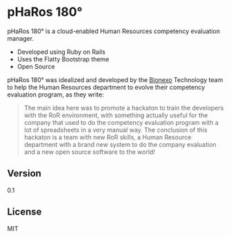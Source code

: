 pHaRos 180&deg;
=========

pHaRos 180&deg; is a cloud-enabled Human Resources competency evaluation manager.

  - Developed using Ruby on Rails
  - Uses the Flatty Bootstrap theme
  - Open Source

pHaRos 180&deg; was idealized and developed by the [Bionexo] Technology team to help the Human Resources department to evolve their competency evaluation program, as they write:

> The main idea here was to promote a hackaton to train the developers with the RoR environment, with something actually useful for the company that used to do the competency evaluation program with a lot of spreadsheets in a very manual way.
> The conclusion of this hackaton is a team with new RoR skills, a Human Resource department with a brand new system to do the company evaluation and a new open source software to the world!


Version
----

0.1

License
----

MIT

[Bionexo]:http://bionexo.com/

    
